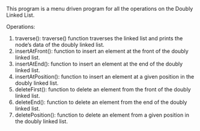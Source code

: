 This program is a menu driven program for all the operations on the Doubly Linked List.

Operations:

1) traverse(): traverse() function traverses the linked list and prints the node’s data of the doubly linked list.
2) insertAtFront(): function to insert an element at the front of the doubly linked list.
3) insertAtEnd(): function to insert an element at the end of the doubly linked list.
4) insertAtPosition(): function to insert an element at a given position in the doubly linked list.
5) deleteFirst(): function to delete an element from the front of the doubly linked list.
6) deleteEnd(): function to delete an element from the end of the doubly linked list.
7) deletePosition(): function to delete an element from a given position in the doubly linked list.
